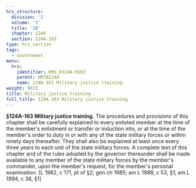 ```yaml
---
hrs_structure:
  division: '1'
  volume: '3'
  title: '10'
  chapter: 124A
  section: 124A-163
type: hrs_section
tags:
  - Government
menu:
  hrs:
    identifier: HRS_0124A-0163
    parent: HRS0124A
    name: 124A-163 Military justice training
weight: 9615
title: Military justice training
full_title: 124A-163 Military justice training
---
```

**§124A-163** **Military justice training.** The procedures and provisions of this chapter shall be carefully explained to every enlisted member at the time of the member's enlistment or transfer or induction into, or at the time of the member's order to duty in or with any of the state military forces or within ninety days thereafter. They shall also be explained at least once every three years to each unit of the state military forces. A complete text of this chapter and of the rules adopted by the governor thereunder shall be made available to any member of the state military forces by the member's commander, upon the member's request, for the member's personal examination. [L 1982, c 171, pt of §2; gen ch 1985; am L 1988, c 53, §1; am L 1994, c 36, §1]